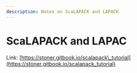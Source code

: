 ```yaml
---
description: Notes on ScaLAPACK and LAPACK
---
```


# ScaLAPACK and LAPAC

Link: [https://stoner.gitbook.io/scalapack\_tutorial](https://stoner.gitbook.io/scalapack_tutorial)

